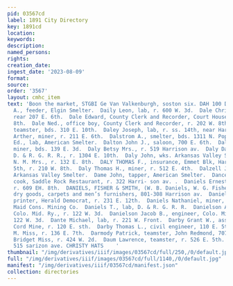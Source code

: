 ```yaml
---
pid: 03567cd
label: 1891 City Directory
key: 1891cd
location: 
keywords: 
description: 
named_persons: 
rights: 
creation_date: 
ingest_date: '2023-08-09'
format: 
source: 
order: '3567'
layout: cmhc_item
text: 'Boon the market, STGBI Ge Van Valkenburgh, soston six. DAH 100 DAU  Dahistrom
  A., feeder, Elgin Smelter.  Daily Leon, lab, r. 600 W. 3d.  Dale Christ., lab, r.
  rear 207 E. 6th.  Dale Edward, County Clerk and Recorder, Court House, r. 202 W.
  8th.  Dale Ned., office boy, County Clerk and Recorder, r. 202 W. 8th.  Daley Frank,
  teamster, bds. 310 E. 10th.  Daley Joseph, lab, r. ss. 14th, near Harrison av.  Dalrymple
  Arther, miner, r. 211 E. 6th.  Dalstrom A., smelter, bds. 1311 N. Poplar.  Dalton
  Ed., lab, American Smelter.  Dalton John J., saloon, 700 E. 6th.  Dalton Robert,
  miner, bds. 139 E. 3d.  Daly Betsy Mrs., r. 519 Harrison av.  Daly David, conductor,
  D. & R. G. R. R., r. 1304 E. 10th.  Daly John, wks. Arkansas Valley Smelter.  Daly
  N. M. Mrs., r. 132 E. 8th.  DALY THOMAS F., insurance, Emmet Blk, Harrison av, cor.
  5th, r. 210 W. 8th.  Daly Thomas H., miner, r. 512 E. 4th.  Dalzell J. A., wks.
  Arkansas Valley Smelter.  Dame John, tapper, American Smelter.  Dance Robert .,
  cook, Saddle Rock Restaurant, r. 322 Harri- son av. .  Daniels Ernest L., miner,
  r. 609 EH. 8th.  DANIELS, FISHER & SMITH, (W. B. Daniels, W. G. Fisher and J. W.Smith,)
  dry goods, carpets and men’s furnishers, 801-308 Harrison av.  Daniels Merton W.,
  printer, Herald Democrat, r. 231 E. 12th.  Daniels Nathaniel, miner, Henriett and
  Maid Cons. Mining Co.  Daniels T., lab, D. & R. G. R. R.  Danielson Albert L., engineer,
  Colo. Mid. Ry., r. 122 W. 3d.  Danielson Jacob B., engineer, Colo. Mid. Ry., r.
  122 W. 3d.  Dante Michael, lab, r. 221 W. Front.  Darby Grant W., assayer, Silver
  Cord Mine, r. 120 E. sth.  Darby Thomas L., civil engineer, 110 E. 5th. :  Darling
  M. Miss, r. 136 E. 7th.  Darmody Patrick, teamster, John Redmond, 707 W. Chestnut.  Darwian
  Bridget Miss, r. 424 W. 2d.  Daum Lawrence, teamster, r. 526 E. 5th.  Brown & Morgan,
  515 sarizon ave. CHRISTY HATS    '
thumbnail: "/img/derivatives/iiif/images/03567cd/full/250,/0/default.jpg"
full: "/img/derivatives/iiif/images/03567cd/full/1140,/0/default.jpg"
manifest: "/img/derivatives/iiif/03567cd/manifest.json"
collection: directories
---
```

